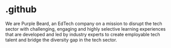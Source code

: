 # .github
We are Purple Beard, an EdTech company on a mission to disrupt the tech sector with challenging, engaging and highly selective learning experiences that are developed and led by industry experts to create employable tech talent and bridge the diversity gap in the tech sector.
